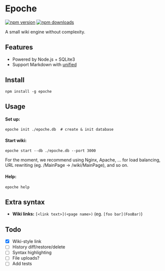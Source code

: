 # Epoche
[![npm version](https://img.shields.io/npm/v/epoche)](https://www.npmjs.com/package/epoche)
[![npm downloads](https://img.shields.io/npm/dm/epoche)](https://www.npmjs.com/package/epoche)

A small wiki engine without complexity.

## Features

- Powered by Node.js + SQLite3
- Support Markdown with [unified](https://github.com/unifiedjs/unified)

## Install

```
npm install -g epoche
```

## Usage

#### Set up:

```
epoche init ./epoche.db  # create & init database
```

#### Start wiki:

```
epoche start --db ./epoche.db --port 3000
```

For the moment, we recommend using Nginx, Apache, ... for load balancing, URL rewriting (eg. /MainPage → /wiki/MainPage), and so on.

#### Help:

```
epoche help
```

## Extra syntax

- **Wiki links:** `[<link text>](<page name>)` (eg. `[foo bar](FooBar)`)

## Todo

- [x] Wiki-style link
- [ ] History diff/restore/delete
- [ ] Syntax highlighting
- [ ] File uploads?
- [ ] Add tests
